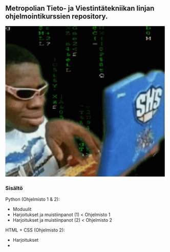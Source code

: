 ## Metropolian Tieto- ja Viestintätekniikan linjan ohjelmointikurssien repository.
![alt text](hacker-pc.gif)
### Sisältö
Python (Ohjelmisto 1 & 2): 
- Moduulit
- Harjoitukset ja muistiinpanot (1) < Ohjelmisto 1
- Harjoitukset ja muistiinpanot (2) < Ohjelmisto 2

HTML + CSS (Ohjelmisto 2):
- Harjoitukset
- 